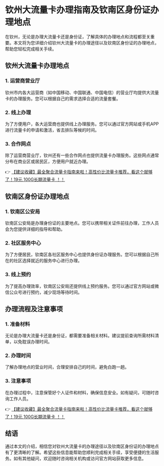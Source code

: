 # 钦州大流量卡办理指南及钦南区身份证办理地点

在钦州，无论是办理大流量卡还是身份证，了解具体的办理地点和流程都至关重要。本文将为您详细介绍钦州大流量卡的办理途径以及钦南区身份证的办理地点，帮助您轻松完成相关手续。

## 钦州大流量卡办理地点

### 1. 运营商营业厅
钦州市内各大运营商（如中国移动、中国联通、中国电信）的营业厅均提供大流量卡的办理服务。您可以根据自己的需求选择合适的流量套餐。

### 2. 线上办理
为了方便用户，各大运营商也提供线上办理服务。您可以通过官方网站或手机APP进行流量卡的申请和激活，省去排队等候的时间。

### 3. 合作网点
除了运营商营业厅，钦州还有一些合作网点也提供流量卡办理服务。这些网点通常分布在商业区或居民区，方便用户就近办理。

👉 [【建议收藏】最全聚合流量卡指南来啦！高性价比流量卡推荐，看这个就够了！19元 100G长期流量卡 ！！](https://bit.ly/Liuliangka)

## 钦南区身份证办理地点

### 1. 钦南区公安局
钦南区公安局是办理身份证的主要地点。您可以携带相关证件前往办理，工作人员会为您提供详细的指导和帮助。

### 2. 社区服务中心
为了方便居民，钦南区各社区服务中心也提供身份证办理服务。您可以根据自己所在的社区选择就近的服务中心进行办理。

### 3. 线上预约
为了提高办理效率，钦南区公安局还提供线上预约服务。您可以通过官方网站或微信公众号进行预约，减少现场等待时间。

## 办理流程及注意事项

### 1. 准备材料
无论是办理大流量卡还是身份证，都需要准备相关材料。建议提前查询所需材料清单，以免耽误办理时间。

### 2. 办理时间
了解办理地点的营业时间，合理安排自己的时间，避免白跑一趟。

### 3. 注意事项
在办理过程中，注意保管好个人证件和材料，确保信息安全。如有疑问，可随时咨询工作人员。

👉 [【建议收藏】最全聚合流量卡指南来啦！高性价比流量卡推荐，看这个就够了！19元 100G长期流量卡 ！！](https://bit.ly/Liuliangka)

## 结语

通过本文的介绍，相信您对钦州大流量卡的办理途径以及钦南区身份证的办理地点有了更清晰的了解。希望这些信息能帮助您顺利完成相关手续，享受便捷的生活服务。如有其他疑问，欢迎随时咨询相关机构或访问官方网站获取更多信息。